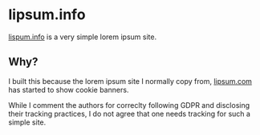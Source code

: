 # lipsum.info

[lispum.info](https://lipsum.info) is a very simple lorem ipsum site.

## Why?

I built this because the lorem ipsum site I normally copy from,
[lipsum.com](https://lipsum.com) has started to show cookie banners.

While I comment the authors for correclty following GDPR and disclosing their tracking practices, I
do not agree that one needs tracking for such a simple site.
